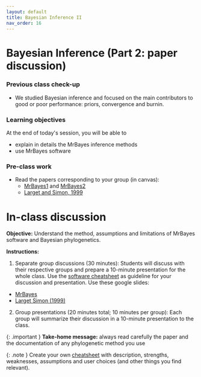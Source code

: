 ```yaml
---
layout: default
title: Bayesian Inference II
nav_order: 16
---
```


# Bayesian Inference (Part 2: paper discussion)

### Previous class check-up
- We studied Bayesian inference and focused on the main contributors to good or poor performance: priors, convergence and burnin.

### Learning objectives

At the end of today's session, you will be able to
- explain in details the MrBayes inference methods
- use MrBayes software


### Pre-class work

- Read the papers corresponding to your group (in canvas):
  - [MrBayes1](https://academic.oup.com/bioinformatics/article/17/8/754/235132) and [MrBayes2](https://academic.oup.com/bioinformatics/article/19/12/1572/257621)
  - [Larget and Simon, 1999](https://academic.oup.com/mbe/article/16/6/750/2925469)



# In-class discussion

**Objective:** Understand the method, assumptions and limitations of MrBayes software and Bayesian phylogenetics.

**Instructions:**

1. Separate group discussions (30 minutes): Students will discuss with their respective groups and prepare a 10-minute presentation for the whole class. Use the [software cheatsheet](https://github.com/crsl4/phylogenetics-class/blob/master/exercises/software-cheatsheet.md) as guideline for your discussion and presentation. Use these google slides:
  - [MrBayes](https://docs.google.com/presentation/d/1AM3hB53Yc0TOMilK5WtqqLHNUaGnWX0Lk3aknvqE4WE/edit?usp=sharing)
  - [Larget Simon (1999)](https://docs.google.com/presentation/d/1E73CFSq2EIRzHSGXX6D9l7K1IV6wS5L8rzkLB3ifXUc/edit?usp=sharing)
2. Group presentations (20 minutes total; 10 minutes per group): Each group will summarize their discussion in a 10-minute presentation to the class.


{: .important }
**Take-home message:** always read carefully the paper and the documentation of any phylogenetic method you use

{: .note }
Create your own [cheatsheet](https://github.com/crsl4/phylogenetics-class/blob/master/exercises/software-cheatsheet.md) with description, strengths, weaknesses, assumptions and user choices (and other things you find relevant).
